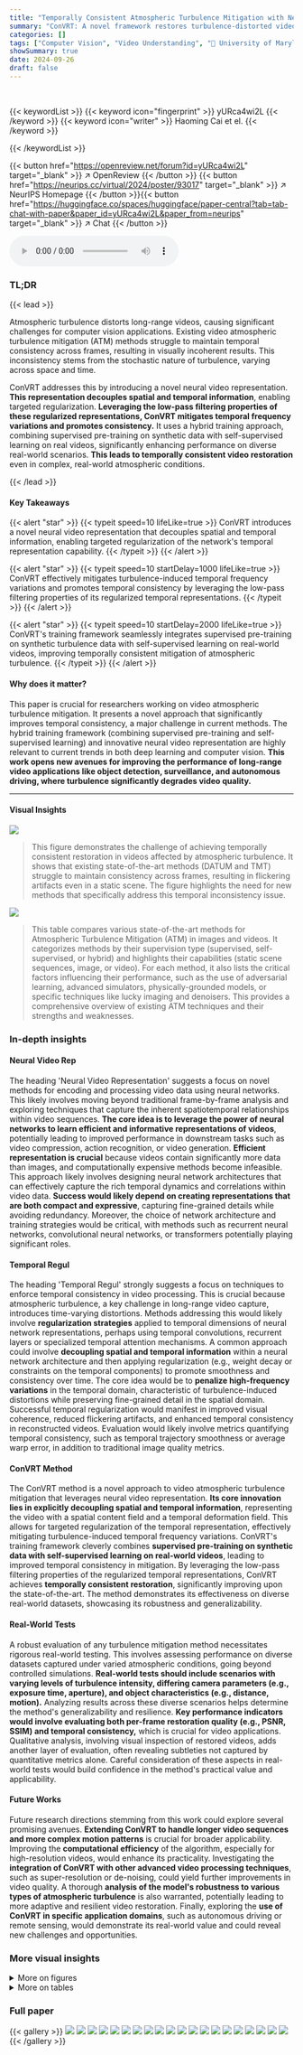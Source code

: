 ```yaml
---
title: "Temporally Consistent Atmospheric Turbulence Mitigation with Neural Representations"
summary: "ConVRT: A novel framework restores turbulence-distorted videos by decoupling spatial and temporal information in a neural representation, achieving temporally consistent mitigation."
categories: []
tags: ["Computer Vision", "Video Understanding", "🏢 University of Maryland",]
showSummary: true
date: 2024-09-26
draft: false
---
```


<br>

{{< keywordList >}}
{{< keyword icon="fingerprint" >}} yURca4wi2L {{< /keyword >}}
{{< keyword icon="writer" >}} Haoming Cai et el. {{< /keyword >}}
 
{{< /keywordList >}}

{{< button href="https://openreview.net/forum?id=yURca4wi2L" target="_blank" >}}
↗ OpenReview
{{< /button >}}
{{< button href="https://neurips.cc/virtual/2024/poster/93017" target="_blank" >}}
↗ NeurIPS Homepage
{{< /button >}}{{< button href="https://huggingface.co/spaces/huggingface/paper-central?tab=tab-chat-with-paper&paper_id=yURca4wi2L&paper_from=neurips" target="_blank" >}}
↗ Chat
{{< /button >}}



<audio controls>
    <source src="https://ai-paper-reviewer.com/yURca4wi2L/podcast.wav" type="audio/wav">
    Your browser does not support the audio element.
</audio>


### TL;DR


{{< lead >}}

Atmospheric turbulence distorts long-range videos, causing significant challenges for computer vision applications. Existing video atmospheric turbulence mitigation (ATM) methods struggle to maintain temporal consistency across frames, resulting in visually incoherent results. This inconsistency stems from the stochastic nature of turbulence, varying across space and time.



ConVRT addresses this by introducing a novel neural video representation.  **This representation decouples spatial and temporal information**, enabling targeted regularization. **Leveraging the low-pass filtering properties of these regularized representations, ConVRT mitigates temporal frequency variations and promotes consistency.** It uses a hybrid training approach, combining supervised pre-training on synthetic data with self-supervised learning on real videos, significantly enhancing performance on diverse real-world scenarios.  **This leads to temporally consistent video restoration** even in complex, real-world atmospheric conditions.

{{< /lead >}}


#### Key Takeaways

{{< alert "star" >}}
{{< typeit speed=10 lifeLike=true >}} ConVRT introduces a novel neural video representation that decouples spatial and temporal information, enabling targeted regularization of the network's temporal representation capability. {{< /typeit >}}
{{< /alert >}}

{{< alert "star" >}}
{{< typeit speed=10 startDelay=1000 lifeLike=true >}} ConVRT effectively mitigates turbulence-induced temporal frequency variations and promotes temporal consistency by leveraging the low-pass filtering properties of its regularized temporal representations. {{< /typeit >}}
{{< /alert >}}

{{< alert "star" >}}
{{< typeit speed=10 startDelay=2000 lifeLike=true >}} ConVRT's training framework seamlessly integrates supervised pre-training on synthetic turbulence data with self-supervised learning on real-world videos, improving temporally consistent mitigation of atmospheric turbulence. {{< /typeit >}}
{{< /alert >}}

#### Why does it matter?
This paper is crucial for researchers working on video atmospheric turbulence mitigation. It presents a novel approach that significantly improves temporal consistency, a major challenge in current methods.  The hybrid training framework (combining supervised pre-training and self-supervised learning) and innovative neural video representation are highly relevant to current trends in both deep learning and computer vision.  **This work opens new avenues for improving the performance of long-range video applications like object detection, surveillance, and autonomous driving, where turbulence significantly degrades video quality.**

------
#### Visual Insights



![](https://ai-paper-reviewer.com/yURca4wi2L/figures_1_1.jpg)

> This figure demonstrates the challenge of achieving temporally consistent restoration in videos affected by atmospheric turbulence. It shows that existing state-of-the-art methods (DATUM and TMT) struggle to maintain consistency across frames, resulting in flickering artifacts even in a static scene.  The figure highlights the need for new methods that specifically address this temporal inconsistency issue.





![](https://ai-paper-reviewer.com/yURca4wi2L/tables_1_1.jpg)

> This table compares various state-of-the-art methods for Atmospheric Turbulence Mitigation (ATM) in images and videos.  It categorizes methods by their supervision type (supervised, self-supervised, or hybrid) and highlights their capabilities (static scene sequences, image, or video).  For each method, it also lists the critical factors influencing their performance, such as the use of adversarial learning, advanced simulators, physically-grounded models, or specific techniques like lucky imaging and denoisers.  This provides a comprehensive overview of existing ATM techniques and their strengths and weaknesses.





### In-depth insights


#### Neural Video Rep
The heading 'Neural Video Representation' suggests a focus on novel methods for encoding and processing video data using neural networks.  This likely involves moving beyond traditional frame-by-frame analysis and exploring techniques that capture the inherent spatiotemporal relationships within video sequences.  **The core idea is to leverage the power of neural networks to learn efficient and informative representations of videos**, potentially leading to improved performance in downstream tasks such as video compression, action recognition, or video generation.  **Efficient representation is crucial** because videos contain significantly more data than images, and computationally expensive methods become infeasible.  This approach likely involves designing neural network architectures that can effectively capture the rich temporal dynamics and correlations within video data.  **Success would likely depend on creating representations that are both compact and expressive**, capturing fine-grained details while avoiding redundancy.  Moreover, the choice of network architecture and training strategies would be critical, with methods such as recurrent neural networks, convolutional neural networks, or transformers potentially playing significant roles.

#### Temporal Regul
The heading 'Temporal Regul' strongly suggests a focus on techniques to enforce temporal consistency in video processing.  This is crucial because atmospheric turbulence, a key challenge in long-range video capture, introduces time-varying distortions.  Methods addressing this would likely involve **regularization strategies** applied to temporal dimensions of neural network representations, perhaps using temporal convolutions, recurrent layers or specialized temporal attention mechanisms.  A common approach could involve **decoupling spatial and temporal information** within a neural network architecture and then applying regularization (e.g., weight decay or constraints on the temporal components) to promote smoothness and consistency over time. The core idea would be to **penalize high-frequency variations** in the temporal domain, characteristic of turbulence-induced distortions while preserving fine-grained detail in the spatial domain.  Successful temporal regularization would manifest in improved visual coherence, reduced flickering artifacts, and enhanced temporal consistency in reconstructed videos. Evaluation would likely involve metrics quantifying temporal consistency, such as temporal trajectory smoothness or average warp error, in addition to traditional image quality metrics.

#### ConVRT Method
The ConVRT method is a novel approach to video atmospheric turbulence mitigation that leverages neural video representation.  **Its core innovation lies in explicitly decoupling spatial and temporal information**, representing the video with a spatial content field and a temporal deformation field. This allows for targeted regularization of the temporal representation, effectively mitigating turbulence-induced temporal frequency variations.  ConVRT's training framework cleverly combines **supervised pre-training on synthetic data with self-supervised learning on real-world videos**, leading to improved temporal consistency in mitigation. By leveraging the low-pass filtering properties of the regularized temporal representations, ConVRT achieves **temporally consistent restoration**, significantly improving upon the state-of-the-art. The method demonstrates its effectiveness on diverse real-world datasets, showcasing its robustness and generalizability.

#### Real-World Tests
A robust evaluation of any turbulence mitigation method necessitates rigorous real-world testing.  This involves assessing performance on diverse datasets captured under varied atmospheric conditions, going beyond controlled simulations. **Real-world tests should include scenarios with varying levels of turbulence intensity, differing camera parameters (e.g., exposure time, aperture), and object characteristics (e.g., distance, motion).**  Analyzing results across these diverse scenarios helps determine the method's generalizability and resilience.  **Key performance indicators would involve evaluating both per-frame restoration quality (e.g., PSNR, SSIM) and temporal consistency,** which is crucial for video applications.  Qualitative analysis, involving visual inspection of restored videos, adds another layer of evaluation, often revealing subtleties not captured by quantitative metrics alone.   Careful consideration of these aspects in real-world tests would build confidence in the method's practical value and applicability.

#### Future Works
Future research directions stemming from this work could explore several promising avenues. **Extending ConVRT to handle longer video sequences and more complex motion patterns** is crucial for broader applicability.  Improving the **computational efficiency** of the algorithm, especially for high-resolution videos, would enhance its practicality. Investigating the **integration of ConVRT with other advanced video processing techniques**, such as super-resolution or de-noising, could yield further improvements in video quality.  A thorough **analysis of the model's robustness to various types of atmospheric turbulence** is also warranted, potentially leading to more adaptive and resilient video restoration.  Finally, exploring the **use of ConVRT in specific application domains**, such as autonomous driving or remote sensing, would demonstrate its real-world value and could reveal new challenges and opportunities.


### More visual insights

<details>
<summary>More on figures
</summary>


![](https://ai-paper-reviewer.com/yURca4wi2L/figures_2_1.jpg)

> This figure compares the performance of ConVRT against state-of-the-art methods on real-world atmospheric turbulence data.  It shows the original video frame, results from applying other methods individually, and the results after applying ConVRT to those other methods' outputs.  Key comparisons are made using 'patches' (zoomed-in regions), and Y-t slices (showing temporal evolution of a single vertical line in the frame). ConVRT is shown to reduce artifacts and achieve improved temporal consistency.


![](https://ai-paper-reviewer.com/yURca4wi2L/figures_3_1.jpg)

> This figure compares three different learning approaches for atmospheric turbulence mitigation (ATM) in images and videos.  (a) shows supervised learning, which uses paired training data (clean and distorted) generated by a turbulence simulator. This approach struggles with real-world data because simulated and real turbulence differ. (b) illustrates self-supervised learning, which uses unpaired data and learns from internal data patterns or lucky images. This method often produces inconsistent results and struggles with motion. (c) presents the authors' hybrid approach (ConVRT), which combines supervised pre-training on synthetic data with self-supervised learning on real data.  It introduces a neural representation that separates spatial and temporal information for improved temporal consistency.


![](https://ai-paper-reviewer.com/yURca4wi2L/figures_4_1.jpg)

> This figure illustrates the architecture of the ConVRT model, which consists of two main components: the Temporal Deformation Field (Tfield) and the Spatial Content Field (Sfield). The Tfield uses a Hadamard product to combine spatial and temporal feature maps and an MLP to output deformation offsets. The Sfield uses the offsets to warp a canonical spatial feature map and an MLP to predict the RGB intensity values. The model is regularized by constraining the dimensions of the temporal feature map and the size of the deformation MLP to promote temporal consistency.


![](https://ai-paper-reviewer.com/yURca4wi2L/figures_6_1.jpg)

> This figure showcases the results of the proposed ConVRT method compared to other state-of-the-art methods for mitigating atmospheric turbulence in real-world videos.  The visualization uses both KLT tracking (to show motion consistency) and Y-t slices (to show temporal consistency) to demonstrate that ConVRT significantly reduces erratic movements and flickering artifacts resulting from turbulence, improving temporal consistency in the restored videos.


![](https://ai-paper-reviewer.com/yURca4wi2L/figures_7_1.jpg)

> This figure compares the performance of ConVRT against state-of-the-art methods (VRT, TMT, DATUM) in mitigating real-world atmospheric turbulence.  It uses a video clip showing a static scene (a building) to highlight the temporal consistency issue. The left shows the original frame with marked regions used for close-up analysis. The right displays those close-ups, focusing on KLT tracking (showing movement over time) and Y-t slices (showing changes across frames).  ConVRT's results are markedly smoother and more temporally consistent than the baseline methods.


![](https://ai-paper-reviewer.com/yURca4wi2L/figures_8_1.jpg)

> This figure presents an ablation study on the impact of the temporal consistency regularization loss (Ltemp) and the temporal resolution (Tres) on the performance of the proposed method, ConVRT. It shows that using Ltemp and a lower Tres leads to better mitigation of residual turbulence, resulting in smoother temporal dynamics. The canonical image, generated from the Canonical Spatial Feature Map C, provides a clear visualization of the spatial details of the video without temporal deformation. The results demonstrate the effectiveness of the proposed method in controlling the temporal dynamics of the restored videos.


![](https://ai-paper-reviewer.com/yURca4wi2L/figures_8_2.jpg)

> This figure shows the effectiveness of the proposed method in handling camera shake and turbulence.  It compares the results of the proposed method with a baseline method (DATUM) on synthetic videos with and without camera shake added, using Y-t slice plots and KLT trajectories to visualize temporal consistency and motion.


![](https://ai-paper-reviewer.com/yURca4wi2L/figures_8_3.jpg)

> This figure compares the performance of ConVRT against two other methods (Li et al. and Mao et al.) on video sequences containing moving objects.  The other methods struggle to accurately represent the motion of objects, often blurring or replacing them with the average background.  In contrast, ConVRT demonstrates a superior ability to preserve the motion and details of moving objects.


![](https://ai-paper-reviewer.com/yURca4wi2L/figures_9_1.jpg)

> This figure demonstrates the effectiveness of the proposed method (ConVRT) in mitigating real-world atmospheric turbulence compared to state-of-the-art methods.  It uses KLT tracking to visualize the motion of features in the video and shows how ConVRT leads to smoother and more consistent trajectories, indicating improved temporal consistency in the restoration of the video.


![](https://ai-paper-reviewer.com/yURca4wi2L/figures_14_1.jpg)

> This figure demonstrates the effectiveness of the proposed method (ConVRT) in mitigating atmospheric turbulence without relying on any base restoration techniques for preprocessing. It presents a comparison between the original video frame with turbulence, the results after applying ConVRT, and the results obtained using DATUM (a state-of-the-art video atmospheric turbulence mitigation method) with and without ConVRT. The comparison is made using visual inspection and analysis of KLT tracking and Y-t slice plots which show improved temporal consistency and reduced artifacts when using the proposed method.


</details>




<details>
<summary>More on tables
</summary>


![](https://ai-paper-reviewer.com/yURca4wi2L/tables_7_1.jpg)
> This table presents a quantitative comparison of the proposed ConVRT method with various state-of-the-art video and image atmospheric turbulence mitigation (ATM) methods. It shows the improvements achieved in terms of different metrics (Ewarp, PSNR, SSIM, Flowtv, Slicetv) by applying ConVRT to the results of other methods.  The table also provides results when ConVRT is used independently, without pre-processing by other ATM methods, showing the standalone effectiveness of ConVRT.

![](https://ai-paper-reviewer.com/yURca4wi2L/tables_7_2.jpg)
> This table presents the results of an ablation study to analyze the impact of two hyperparameters: Tres (temporal resolution) and Ltemp (temporal consistency regularization loss) on the performance of the ConVRT method.  The experiment uses synthetic turbulence data and TurbNet as the baseline model.  The table shows that lower Tres and the inclusion of Ltemp lead to better PSNRimg, SSIM, and PSNRx-t scores, indicating improved image quality and temporal consistency.

</details>




### Full paper

{{< gallery >}}
<img src="https://ai-paper-reviewer.com/yURca4wi2L/1.png" class="grid-w50 md:grid-w33 xl:grid-w25" />
<img src="https://ai-paper-reviewer.com/yURca4wi2L/2.png" class="grid-w50 md:grid-w33 xl:grid-w25" />
<img src="https://ai-paper-reviewer.com/yURca4wi2L/3.png" class="grid-w50 md:grid-w33 xl:grid-w25" />
<img src="https://ai-paper-reviewer.com/yURca4wi2L/4.png" class="grid-w50 md:grid-w33 xl:grid-w25" />
<img src="https://ai-paper-reviewer.com/yURca4wi2L/5.png" class="grid-w50 md:grid-w33 xl:grid-w25" />
<img src="https://ai-paper-reviewer.com/yURca4wi2L/6.png" class="grid-w50 md:grid-w33 xl:grid-w25" />
<img src="https://ai-paper-reviewer.com/yURca4wi2L/7.png" class="grid-w50 md:grid-w33 xl:grid-w25" />
<img src="https://ai-paper-reviewer.com/yURca4wi2L/8.png" class="grid-w50 md:grid-w33 xl:grid-w25" />
<img src="https://ai-paper-reviewer.com/yURca4wi2L/9.png" class="grid-w50 md:grid-w33 xl:grid-w25" />
<img src="https://ai-paper-reviewer.com/yURca4wi2L/10.png" class="grid-w50 md:grid-w33 xl:grid-w25" />
<img src="https://ai-paper-reviewer.com/yURca4wi2L/11.png" class="grid-w50 md:grid-w33 xl:grid-w25" />
<img src="https://ai-paper-reviewer.com/yURca4wi2L/12.png" class="grid-w50 md:grid-w33 xl:grid-w25" />
<img src="https://ai-paper-reviewer.com/yURca4wi2L/13.png" class="grid-w50 md:grid-w33 xl:grid-w25" />
<img src="https://ai-paper-reviewer.com/yURca4wi2L/14.png" class="grid-w50 md:grid-w33 xl:grid-w25" />
<img src="https://ai-paper-reviewer.com/yURca4wi2L/15.png" class="grid-w50 md:grid-w33 xl:grid-w25" />
<img src="https://ai-paper-reviewer.com/yURca4wi2L/16.png" class="grid-w50 md:grid-w33 xl:grid-w25" />
<img src="https://ai-paper-reviewer.com/yURca4wi2L/17.png" class="grid-w50 md:grid-w33 xl:grid-w25" />
<img src="https://ai-paper-reviewer.com/yURca4wi2L/18.png" class="grid-w50 md:grid-w33 xl:grid-w25" />
<img src="https://ai-paper-reviewer.com/yURca4wi2L/19.png" class="grid-w50 md:grid-w33 xl:grid-w25" />
<img src="https://ai-paper-reviewer.com/yURca4wi2L/20.png" class="grid-w50 md:grid-w33 xl:grid-w25" />
{{< /gallery >}}